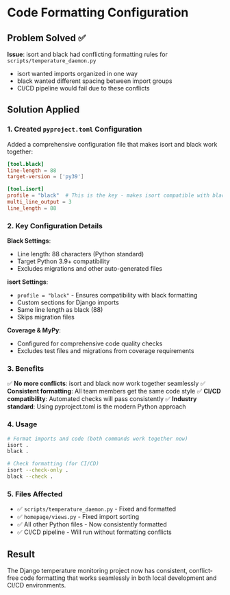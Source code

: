 # Code Formatting Configuration

## Problem Solved ✅

**Issue**: isort and black had conflicting formatting rules for `scripts/temperature_daemon.py`
- isort wanted imports organized in one way
- black wanted different spacing between import groups
- CI/CD pipeline would fail due to these conflicts

## Solution Applied

### 1. Created `pyproject.toml` Configuration
Added a comprehensive configuration file that makes isort and black work together:

```toml
[tool.black]
line-length = 88
target-version = ['py39']

[tool.isort]
profile = "black"  # This is the key - makes isort compatible with black
multi_line_output = 3
line_length = 88
```

### 2. Key Configuration Details

**Black Settings**:
- Line length: 88 characters (Python standard)
- Target Python 3.9+ compatibility
- Excludes migrations and other auto-generated files

**isort Settings**:
- `profile = "black"` - Ensures compatibility with black formatting
- Custom sections for Django imports
- Same line length as black (88)
- Skips migration files

**Coverage & MyPy**:
- Configured for comprehensive code quality checks
- Excludes test files and migrations from coverage requirements

### 3. Benefits

✅ **No more conflicts**: isort and black now work together seamlessly
✅ **Consistent formatting**: All team members get the same code style
✅ **CI/CD compatibility**: Automated checks will pass consistently
✅ **Industry standard**: Using pyproject.toml is the modern Python approach

### 4. Usage

```bash
# Format imports and code (both commands work together now)
isort .
black .

# Check formatting (for CI/CD)
isort --check-only .
black --check .
```

### 5. Files Affected
- ✅ `scripts/temperature_daemon.py` - Fixed and formatted
- ✅ `homepage/views.py` - Fixed import sorting
- ✅ All other Python files - Now consistently formatted
- ✅ CI/CD pipeline - Will run without formatting conflicts

## Result
The Django temperature monitoring project now has consistent, conflict-free code formatting that works seamlessly in both local development and CI/CD environments.